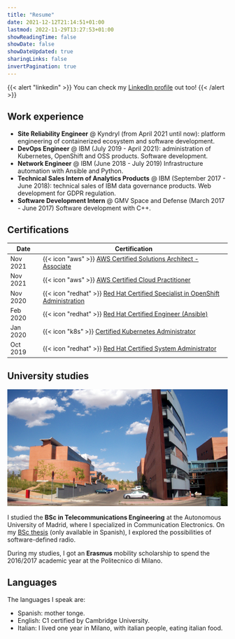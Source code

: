 ```yaml
---
title: "Resume"
date: 2021-12-12T21:14:51+01:00
lastmod: 2022-11-29T13:27:53+01:00
showReadingTime: false
showDate: false
showDateUpdated: true
sharingLinks: false
invertPagination: true
---
```


{{< alert "linkedin" >}}
You can check my [LinkedIn profile](https://linkedin.com/in/jorge-carpio) out too!
{{< /alert >}}

## Work experience

- **Site Reliability Engineer** @ Kyndryl (from April 2021 until now): platform engineering of containerized ecosystem and software development.
- **DevOps Engineer** @ IBM (July 2019 - April 2021): administration of Kubernetes, OpenShift and OSS products. Software development.
- **Network Engineer** @ IBM (June 2018 - July 2019) Infrastructure automation with Ansible and Python.
- **Technical Sales Intern of Analytics Products** @ IBM (September 2017 - June 2018): technical sales of IBM data governance products. Web development for GDPR regulation.
- **Software Development Intern** @ GMV Space and Defense (March 2017 - June 2017) Software development with C++.

## Certifications

| Date     | Certification                                                                                                                                                                                                                                              |
| -------- | ------------------------------------------------------------------------------------------------------------------------------------------------------------------------------------------------------------------------------------------------- |
| Nov 2021 | {{< icon "aws" >}}  [AWS Certified Solutions Architect - Associate](https://www.credly.com/badges/aca8d1b0-c794-4375-b586-002bd7be5390/public_url )                                                                                               |
| Nov 2021 | {{< icon "aws" >}}  [AWS Certified Cloud Practitioner](https://www.credly.com/badges/60dd1695-0710-448e-b997-fed0b7b031d0/public_url)                                                                                                             |
| Nov 2020 | {{< icon "redhat" >}} [Red Hat Certified Specialist in OpenShift Administration](https://rhtapps.redhat.com/certifications/badge/verify/V3ROP6CBWORM544LPSFRNC27WAAEQU3CUPSQX2KSDXT6RW46LQ3USGMBTDNSOFVX22WYNJ63KCC3BBTAOIVCQWO7U3Z7NRP66BA673I=) |
| Feb 2020 | {{< icon "redhat" >}} [Red Hat Certified Engineer (Ansible)](https://www.redhat.com/rhtapps/services/certifications/badge/verify/V3ROP6CBWORM544LPSFRNC27WAAEQU3CUPSQX2KSDXT6RW46LQ3XCZJWRJNV7ILTXVE4I6VB7OTCG4U5NQYTCNA62RUWOCM34WWBUYQ=)        |
| Jan 2020 | {{< icon "k8s" >}} [Certified Kubernetes Administrator](https://www.credly.com/badges/7ebce09d-e720-4ef7-8837-dd2608b48e33/public_url)                                                                                                            |
| Oct 2019 | {{< icon "redhat" >}} [Red Hat Certified System Administrator](https://www.redhat.com/rhtapps/services/certifications/badge/verify/V3ROP6CBWORM544LPSFRNC27WAAEQU3CUPSQX2KSDXT6RW46LQ3XCZJWRJNV7ILTXVE4I6VB7OTCG4U5NQYTCNA62RUWOCM34WWBUYQ=)      |




## University studies

![RFCAS](/img/rfcas.jpg)

I studied the **BSc in Telecommunications Engineering** at the Autonomous University of Madrid, where
I specialized in Communication Electronics.
On my [BSc thesis](http://rfcas.eps.uam.es/web/sites/default/files/trabajos_academicos/TFG1617-GITST-05-Jorge_CarpioLo%CC%81pezDeCastro.pdf) (only available in Spanish), I explored the possibilities of software-defined radio.

During my studies, I got an **Erasmus** mobility scholarship to spend the 2016/2017 academic year at the Politecnico di Milano.

## Languages

The languages I speak are:

- Spanish: mother tonge.
- English: C1 certified by Cambridge University.
- Italian: I lived one year in Milano, with italian people, eating italian food.
